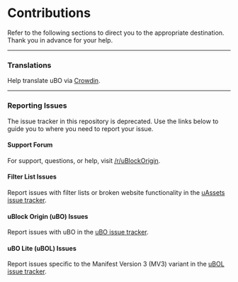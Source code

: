 # Contributions

Refer to the following sections to direct you to the appropriate destination. Thank you in advance for your help.

---

### Translations

Help translate uBO via [Crowdin](https://crowdin.com/project/ublock).

---

### Reporting Issues

The issue tracker in this repository is deprecated. Use the links below to guide you to where you need to report your issue.

#### Support Forum

For support, questions, or help, visit [/r/uBlockOrigin](https://www.reddit.com/r/uBlockOrigin/).

#### Filter List Issues

Report issues with filter lists or broken website functionality in the [uAssets issue tracker](https://github.com/uBlockOrigin/uAssets/issues).

#### uBlock Origin (uBO) Issues

Report issues with uBO in the [uBO issue tracker](https://github.com/uBlockOrigin/uBlock-issues/issues).

#### uBO Lite (uBOL) Issues

Report issues specific to the Manifest Version 3 (MV3) variant in the [uBOL issue tracker](https://github.com/uBlockOrigin/uBOL-issues/issues).

